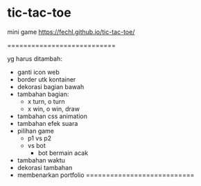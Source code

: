 # tic-tac-toe
mini game
https://fechl.github.io/tic-tac-toe/

===========================

yg harus ditambah:
- ganti icon web
- border utk kontainer
- dekorasi bagian bawah
- tambahan bagian:
  - x turn, o turn
  - x win, o win, draw
- tambahan css animation
- tambahan efek suara
- pilihan game
  - p1 vs p2
  - vs bot
    - bot bermain acak
- tambahan waktu
- dekorasi tambahan
- membenarkan portfolio
===========================
